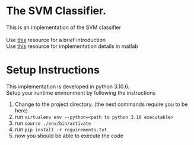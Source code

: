 # The SVM Classifier.

This is an implementation of the SVM classifier
\
\
Use [this](https://www.robots.ox.ac.uk/~az/lectures/ml/lect2.pdf) resource for a brief introduction  
Use [this](https://www.robots.ox.ac.uk/~az/lectures/ml/matlab2.pdf) resource for implementation details in matlab


# Setup Instructions
This implementation is developed in python 3.10.6.  
Setup your runtime environment by following the instructions
1. Change to the project directory. (the next commands require you to be here)
1. run `virtualenv env --python=<path to python 3.10 executable>`
1. run `source ./env/bin/activate`
1. run `pip install -r requirements.txt`
1. now you should be able to execute the code
